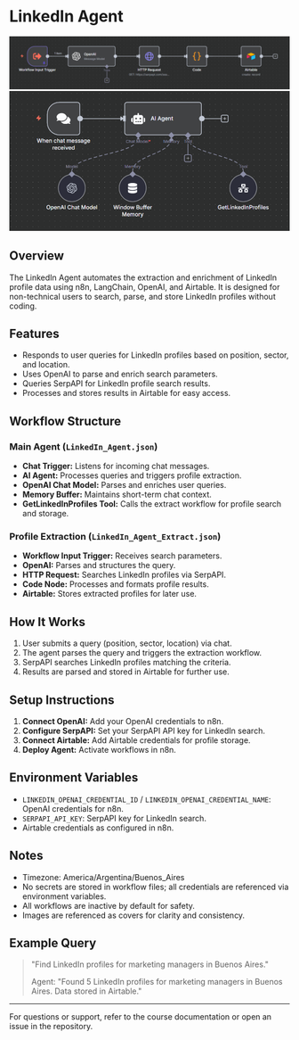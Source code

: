 # LinkedIn Agent

![LinkedIn Agent Extract Cover](./images/linkedin-agent-extract.png)
![LinkedIn Agent Main Cover](./images/linkedin-agent.png)

## Overview

The LinkedIn Agent automates the extraction and enrichment of LinkedIn profile data using n8n, LangChain, OpenAI, and Airtable. It is designed for non-technical users to search, parse, and store LinkedIn profiles without coding.

## Features

- Responds to user queries for LinkedIn profiles based on position, sector, and location.
- Uses OpenAI to parse and enrich search parameters.
- Queries SerpAPI for LinkedIn profile search results.
- Processes and stores results in Airtable for easy access.

## Workflow Structure

### Main Agent (`LinkedIn_Agent.json`)

- **Chat Trigger:** Listens for incoming chat messages.
- **AI Agent:** Processes queries and triggers profile extraction.
- **OpenAI Chat Model:** Parses and enriches user queries.
- **Memory Buffer:** Maintains short-term chat context.
- **GetLinkedInProfiles Tool:** Calls the extract workflow for profile search and storage.

### Profile Extraction (`LinkedIn_Agent_Extract.json`)

- **Workflow Input Trigger:** Receives search parameters.
- **OpenAI:** Parses and structures the query.
- **HTTP Request:** Searches LinkedIn profiles via SerpAPI.
- **Code Node:** Processes and formats profile results.
- **Airtable:** Stores extracted profiles for later use.

## How It Works

1. User submits a query (position, sector, location) via chat.
2. The agent parses the query and triggers the extraction workflow.
3. SerpAPI searches LinkedIn profiles matching the criteria.
4. Results are parsed and stored in Airtable for further use.

## Setup Instructions

1. **Connect OpenAI:** Add your OpenAI credentials to n8n.
2. **Configure SerpAPI:** Set your SerpAPI API key for LinkedIn search.
3. **Connect Airtable:** Add Airtable credentials for profile storage.
4. **Deploy Agent:** Activate workflows in n8n.

## Environment Variables

- `LINKEDIN_OPENAI_CREDENTIAL_ID` / `LINKEDIN_OPENAI_CREDENTIAL_NAME`: OpenAI credentials for n8n.
- `SERPAPI_API_KEY`: SerpAPI key for LinkedIn search.
- Airtable credentials as configured in n8n.

## Notes

- Timezone: America/Argentina/Buenos_Aires
- No secrets are stored in workflow files; all credentials are referenced via environment variables.
- All workflows are inactive by default for safety.
- Images are referenced as covers for clarity and consistency.

## Example Query

> "Find LinkedIn profiles for marketing managers in Buenos Aires."
>
> Agent: "Found 5 LinkedIn profiles for marketing managers in Buenos Aires. Data stored in Airtable."

---

For questions or support, refer to the course documentation or open an issue in the repository.
